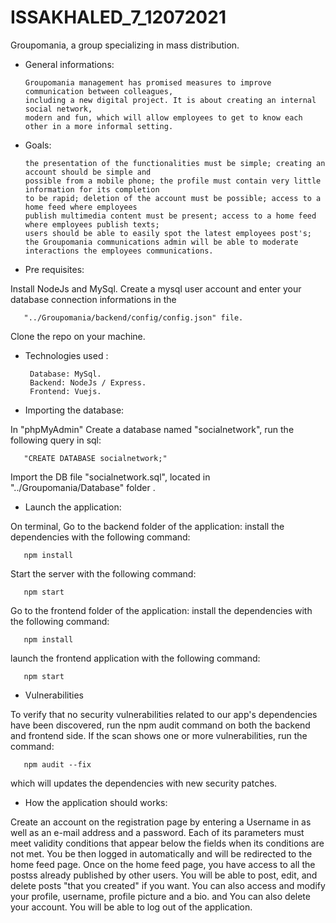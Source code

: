# ISSAKHALED_7_12072021


Groupomania, a group specializing in mass distribution.

- General informations:

      Groupomania management has promised measures to improve communication between colleagues, 
      including a new digital project. It is about creating an internal social network, 
      modern and fun, which will allow employees to get to know each other in a more informal setting.

- Goals:

      the presentation of the functionalities must be simple; creating an account should be simple and 
      possible from a mobile phone; the profile must contain very little information for its completion 
      to be rapid; deletion of the account must be possible; access to a home feed where employees 
      publish multimedia content must be present; access to a home feed where employees publish texts; 
      users should be able to easily spot the latest employees post's;         
      the Groupomania communications admin will be able to moderate interactions the employees communications.

- Pre requisites:

Install NodeJs and MySql. Create a mysql user account and enter your database connection informations in the

       "../Groupomania/backend/config/config.json" file.

Clone the repo on your machine.

- Technologies used :

       Database: MySql.
       Backend: NodeJs / Express.
       Frontend: Vuejs.
 
- Importing the database:

In "phpMyAdmin" Create a database named "socialnetwork", run the following query in sql:

       "CREATE DATABASE socialnetwork;"

Import the DB file "socialnetwork.sql", located in "../Groupomania/Database" folder .

- Launch the application:

On terminal, Go to the backend folder of the application: install the dependencies with the following command:

       npm install

Start the server with the following command:

       npm start 

Go to the frontend folder of the application: install the dependencies with the following command:

       npm install

launch the frontend application with the following command:

       npm start

- Vulnerabilities

To verify that no security vulnerabilities related to our app's dependencies have been discovered, 
run the npm audit command on both the backend and frontend side.
If the scan shows one or more vulnerabilities, run the command: 

       npm audit --fix
       
which will updates the dependencies with new security patches.

- How the application should works:

Create an account on the registration page by entering a Username in as well as an e-mail address and a password. 
Each of its parameters must meet validity conditions that appear below the fields when its conditions are not met.
You be then logged in automatically and will be redirected to the home feed page.
Once on the home feed page, you have access to all the postss already published by other users.
You will be able to post, edit, and delete posts "that you created" if you want.
You can also access and modify your profile, username, profile picture and a bio. and You can also delete your account.
You will be able to log out of the application.

